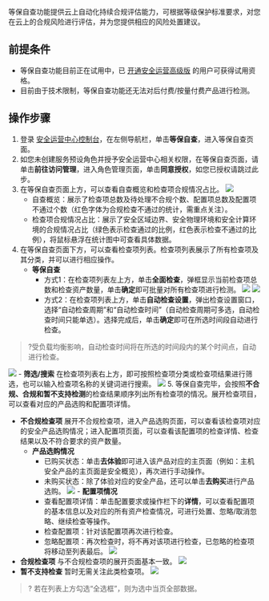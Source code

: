 等保自查功能提供云上自动化持续合规评估能力，可根据等级保护标准要求，对您在云上的合规风险进行评估，并为您提供相应的风险处置建议。

## 前提条件
- 等保自查功能目前正在试用中，已 [开通安全运营高级版](https://buy.cloud.tencent.com/soc) 的用户可获得试用资格。
- 目前由于技术限制，等保自查功能还无法对后付费/按量付费产品进行检测。

## 操作步骤
1. 登录 [安全运营中心控制台](https://console.cloud.tencent.com/ssav2/compliance)，在左侧导航栏，单击**等保自查**，进入等保自查页面。
2. 如您未创建服务预设角色并授予安全运营中心相关权限，在等保自查页面，请单击**前往访问管理**，进入角色管理页面，单击**同意授权**，如您已授权请跳过此步。
3. 在等保自查页面上方，可以查看自查概览和检查项合规情况占比。
![](https://qcloudimg.tencent-cloud.cn/raw/bb3db57a0fc2ae7c67c236ddb41dd7ad.png)
   - 自查概览：展示了检查项总数及待处理不合规个数、配置项总数及配置项不通过个数（红色字体为合规检查不通过的统计，需重点关注）。
   - 检查项合规情况占比：展示了安全区域边界、安全物理环境和安全计算环境的合规情况占比（绿色表示检查通过的比例，红色表示检查不通过的比例），将鼠标悬浮在统计图中可查看具体数据。
4. 在等保自查页面下方，可以查看检查项列表。检查项列表展示了所有检查项及其分类，并可以进行相应操作。	
   - **等保自查**
     - 方式1：在检查项列表左上方，单击**全面检查**，弹框显示当前检查项总数和检查资产数量，单击**确定**即可批量对所有检查项进行检测。
     ![](https://qcloudimg.tencent-cloud.cn/raw/d034cb2890c1343e9ff467207736cddc.png)
		 ![](https://qcloudimg.tencent-cloud.cn/raw/09691568f380bd3488b07f6f2be6009b.png)
	 - 方式2：在检查项列表上方，单击**自动检查设置**，弹出检查设置窗口，选择“自动检查周期”和“自动检查时间”（自动检查周期可多选，自动检查时间只能单选）。选择完成后，单击**确定**即可在所选时间段自动进行检查。
>?受负载均衡影响，自动检查时间将在所选的时间段内的某个时间点，自动进行检查。
>
![](https://main.qcloudimg.com/raw/cca590bf4dd2122ca000e45b37500341.png)
	- **筛选/搜索**
	在检查项列表右上方，即可按照检查项分类或检查项结果进行筛选，也可以输入检查项名称的关键词进行搜索。
	![](https://qcloudimg.tencent-cloud.cn/raw/f69e88751f9e16d8f986f8cbb73e2291.png)
5. 等保自查完毕，会按照**不合规、合规和暂不支持检测**的检查结果顺序列出所有检查项的情况。展开检查项目，可以查看对应的产品选购和配置项详情。
   - **不合规检查项**
展开不合规检查项，进入产品选购页面，可以查看该检查项对应的安全产品选购情况；进入配置项页面，可以查看该配置项的检查详情、检查结果以及不符合要求的资产数量。
     - **产品选购情况**
        - 已购买状态：单击**去体验**即可进入该产品对应的主页面（例如：主机安全产品的主页面是安全概览），再次进行手动操作。
        - 未购买状态：除了体验对应的安全产品，还可以单击**去购买**进行产品选购。
   ![](https://qcloudimg.tencent-cloud.cn/raw/a5459834df320cea385de1fd9b8e84cc.png)
 	- **配置项情况**
       - 查看配置项详情：单击配置要求或操作栏下的**详情**，可以查看配置项的基本信息以及对应的所有资产检查情况，可进行处置、忽略/取消忽略、继续检查等操作。
       - 检查配置项：针对该配置项再次进行检查。
       - 忽略配置项：再次检查时，将不再对该项进行检查，已忽略的检查项将移动至列表最后。
     ![](https://qcloudimg.tencent-cloud.cn/raw/49595ee95a8fe573b986b8078a8ffc50.png)
   - **合规检查项**
 与不合规检查项的展开页面基本一致。
![](https://qcloudimg.tencent-cloud.cn/raw/4430b7ab38865d72e6634e97e918e546.png)
   - **暂不支持检查**
 暂时无需关注此类检查项。
![](https://qcloudimg.tencent-cloud.cn/raw/2cd03caf1ae311b54d8a26e66da4546e.png)
>? 若在列表上方勾选“全选框”，则为选中当页全部数据。
 
